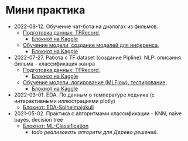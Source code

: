 # Мини практика
* 2022-08-12. Обучение чат-бота на диалогах из фильмов.
  * [Подготовка данных: TFRecord](./NLP-MovieDialog-ChatBot-DataPipline-seq2seq.ipynb),
    * [Блокнот на Kaggle](❗)
  * [Обучение модели, создание моделей для инференса](./NLP-MovieDialog-ChatBot-TrainInf-seq2seq.ipynb),
    * [Блокнот на Kaggle](https://www.kaggle.com/code/koslayn/nlp-moviedialog-chatbot-train-inf-seq2seq?scriptVersionId=103147724)
* 2022-07-27. Работа с TF dataset (создание Pipline). NLP: описания фильма - классификация жанра
  * [Подготовка данных: TFRecord](./NLP-Imdb-Genres-DataPipline.ipynb),
    * [Блокнот на Kaggle](https://www.kaggle.com/code/koslayn/nlp-data-pipline-imdb)
  * [Обучение модели, логирование (MLFlow), тестирование](./NLP-Imdb-Genres-Train-Test.ipynb),
    * [Блокнот на Kaggle](https://www.kaggle.com/code/koslayn/nlp-train-test-imdb)
* 2022-03-01. EDA. По данным о температуре ледника (с интерактивными иллюстрациями plotly)
  * [Блокнот: EDA-Solheimajokull](./EDA-Solheimajokull.ipynb)
* 2021-05-02. Практика с алгоритмами классификации - KNN, naive bayes, decision tree
  * [Блокнот: ML-Classification](./ML-Classification.ipynb)
    * *todo реализовать алгоритм для Дерево решений.*
